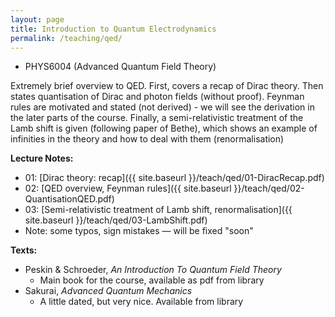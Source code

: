 ```yaml
---
layout: page
title: Introduction to Quantum Electrodynamics
permalink: /teaching/qed/
---
```


  * PHYS6004 (Advanced Quantum Field Theory)

Extremely brief overview to QED. First, covers a recap of Dirac theory.
Then states quantisation of Dirac and photon fields (without proof).
Feynman rules are motivated and stated (not derived) - we will see the derivation in the later parts of the course.
Finally, a semi-relativistic treatment of the Lamb shift is given (following paper of Bethe), which shows an example of infinities in the theory and how to deal with them (renormalisation)

**Lecture Notes:**
  * 01: [Dirac theory: recap]({{ site.baseurl }}/teach/qed/01-DiracRecap.pdf)
  * 02: [QED overview, Feynman rules]({{ site.baseurl }}/teach/qed/02-QuantisationQED.pdf)
  * 03: [Semi-relativistic treatment of Lamb shift, renormalisation]({{ site.baseurl }}/teach/qed/03-LambShift.pdf)
  * Note: some typos, sign mistakes — will be fixed "soon"

**Texts:**
 * Peskin & Schroeder, _An Introduction To Quantum Field Theory_
   * Main book for the course, available as pdf from library
 * Sakurai, _Advanced Quantum Mechanics_
   * A little dated, but very nice. Available from library
